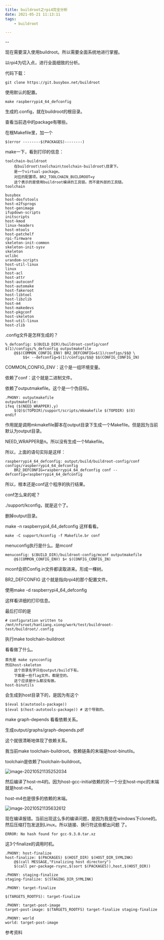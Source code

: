 ```yaml
---
title: buildroot之rpi4完全分析
date: 2021-05-21 11:13:11
tags:
	- buildroot

---
```


--

现在需要深入使用buildroot。所以需要全面系统地进行掌握。

以rpi4为切入点，进行全面细致的分析。

代码下载：

```
git clone https://git.busybox.net/buildroot
```

使用默认的配置。

```
make raspberrypi4_64_defconfig
```

生成的.config，就在buildroot的根目录。

查看当前选中的package有哪些。

在根Makefile里，加一个

```
$(error --------$(PACKAGES)--------)
```

make一下，看到打印的信息：

```
toolchain-buildroot
	在buildroot\toolchain\toolchain-buildroot\目录下。
	是一个virtual-package。
	对应的配置项。BR2_TOOLCHAIN_BUILDROOT=y
	这个表示的是使用buildroot编译的工具链。而不是外部的工具链。
toolchain
	
busybox
host-dosfstools
host-e2fsprogs
host-genimage
ifupdown-scripts
initscripts
host-kmod
linux-headers
host-mtools
host-patchelf
rpi-firmware
skeleton-init-common
skeleton-init-sysv
skeleton
uclibc
urandom-scripts
host-util-linux
linux
host-acl
host-attr
host-autoconf
host-automake
host-fakeroot
host-libtool
host-libzlib
host-m4
host-makedevs
host-pkgconf
host-skeleton
host-util-linux
host-zlib
```

.config文件是怎样生成的？

```
%_defconfig: $(BUILD_DIR)/buildroot-config/conf $(1)/configs/%_defconfig outputmakefile
	@$$(COMMON_CONFIG_ENV) BR2_DEFCONFIG=$(1)/configs/$$@ \
		$$< --defconfig=$(1)/configs/$$@ $$(CONFIG_CONFIG_IN)
```

COMMON_CONFIG_ENV：这个是一组环境变量。

依赖了conf：这个就是二进制文件。

依赖了outputmakefile。这个是一个伪目标。

```
.PHONY: outputmakefile
outputmakefile:
ifeq ($(NEED_WRAPPER),y)
	$(Q)$(TOPDIR)/support/scripts/mkmakefile $(TOPDIR) $(O)
endif
```

作用就是调用mkmakefile脚本在output目录下生成一个Makefile。但是因为当前默认为output目录。

NEED_WRAPPER是n。所以没有生成一个Makefile。

所以，上面的语句实际是这样：

```
raspberrypi4_64_defconfig: output/build/buildroot-config/conf configs/raspberrypi4_64_defconfig
	BR2_DEFCONFIG=raspberrypi4_64_defconfig conf --defconfig=raspberrypi4_64_defconfig
```

所以，根本还是conf这个程序的执行结果。

conf怎么来的呢？

./support/kconfig，就是这个了。

删掉output目录。

make -n raspberrypi4_64_defconfig 这样看看。

```
make -C support/kconfig -f Makefile.br conf
```

menuconfig执行是什么。是mconf

```
menuconfig: $(BUILD_DIR)/buildroot-config/mconf outputmakefile
	@$(COMMON_CONFIG_ENV) $< $(CONFIG_CONFIG_IN)
```

mconf会把Config.in文件都读取进来。形成一棵树。



BR2_DEFCONFIG 这个就是指向rpi4的那个配置文件。

使用make -d raspberrypi4_64_defconfig

这样看详细的打印信息。

最后打印的是

```
# configuration written to /mnt/nfsroot/hanliang.xiong/work/test/buildrooot-test/buildroot/.config
```



执行make toolchain-buildroot

看看做了什么。

```
首先是 make syncconfig
然后host-skeleton
	这个目录名字只在output/build下有。
	下面是一些flag文件。都是空的。
	这个应该是什么都没有做。
host-binutils
```

会生成到host目录下的，是因为有这个

```
$(eval $(autotools-package))
$(eval $(host-autotools-package)) # 这个导致的。
```



make graph-depends 看看依赖关系。

生成output/graphs/graph-depends.pdf

这个就很清晰地体现了依赖关系。

我当前make toolchain-buildroot。依赖链条的末端是host-binutils。

toolchain是依赖了toolchain-buildroot。



![image-20210521135252034](../images/random_name/image-20210521135252034.png)

然后编译了host-m4的。因为host-gcc-initial依赖的另一个分支host-mpc的末端就是host-m4。

host-m4也是很多的依赖的末端。

![image-20210521135632612](../images/random_name/image-20210521135632612.png)

现在编译报错。当前出现这么多的编译问题，是因为我是在windows下clone的。然后压缩打包发送到Linux。所以链接、换行符这些都出问题 了。

```
ERROR: No hash found for gcc-9.3.0.tar.xz
```

这3个finalize的调用时机。

```
.PHONY: host-finalize
host-finalize: $(PACKAGES) $(HOST_DIR) $(HOST_DIR_SYMLINK)
	@$(call MESSAGE,"Finalizing host directory")
	$(call per-package-rsync,$(sort $(PACKAGES)),host,$(HOST_DIR))

.PHONY: staging-finalize
staging-finalize: $(STAGING_DIR_SYMLINK)

.PHONY: target-finalize
```



```
$(TARGETS_ROOTFS): target-finalize
```

```
.PHONY: target-post-image
target-post-image: $(TARGETS_ROOTFS) target-finalize staging-finalize
```

```
.PHONY: world
world: target-post-image
```



参考资料

